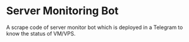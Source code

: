 # Server Monitoring Bot
A scrape code of server monitor bot which is deployed in a Telegram to know the status of VM/VPS.
